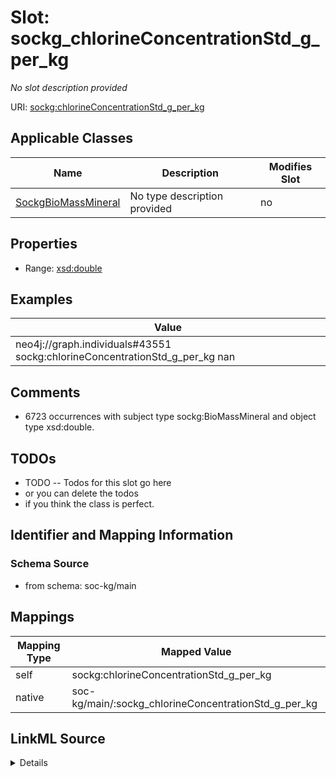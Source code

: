 

# Slot: sockg_chlorineConcentrationStd_g_per_kg


_No slot description provided_





URI: [sockg:chlorineConcentrationStd_g_per_kg](http://www.semanticweb.org/sockg/ontologies/2024/0/soil-carbon-ontology/chlorineConcentrationStd_g_per_kg)



<!-- no inheritance hierarchy -->





## Applicable Classes

| Name | Description | Modifies Slot |
| --- | --- | --- |
| [SockgBioMassMineral](../classes/SockgBioMassMineral.md) | No type description provided |  no  |







## Properties

* Range: [xsd:double](http://www.w3.org/2001/XMLSchema#double)






## Examples

| Value |
| --- |
| neo4j://graph.individuals#43551 sockg:chlorineConcentrationStd_g_per_kg nan |

## Comments

* 6723 occurrences with subject type sockg:BioMassMineral and object type xsd:double.

## TODOs

* TODO -- Todos for this slot go here
* or you can delete the todos
* if you think the class is perfect.

## Identifier and Mapping Information







### Schema Source


* from schema: soc-kg/main




## Mappings

| Mapping Type | Mapped Value |
| ---  | ---  |
| self | sockg:chlorineConcentrationStd_g_per_kg |
| native | soc-kg/main/:sockg_chlorineConcentrationStd_g_per_kg |




## LinkML Source

<details>
```yaml
name: sockg_chlorineConcentrationStd_g_per_kg
description: No slot description provided
todos:
- TODO -- Todos for this slot go here
- or you can delete the todos
- if you think the class is perfect.
comments:
- 6723 occurrences with subject type sockg:BioMassMineral and object type xsd:double.
examples:
- value: neo4j://graph.individuals#43551 sockg:chlorineConcentrationStd_g_per_kg nan
from_schema: soc-kg/main
rank: 1000
slot_uri: sockg:chlorineConcentrationStd_g_per_kg
alias: sockg_chlorineConcentrationStd_g_per_kg
domain_of:
- sockg_BioMassMineral
range: double

```
</details>